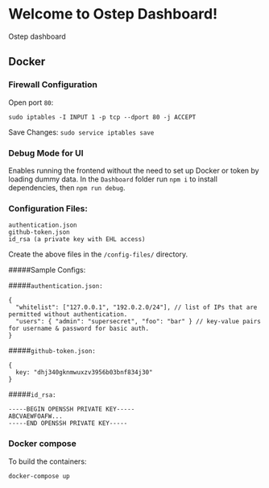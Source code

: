 # Welcome to Ostep Dashboard!

Ostep dashboard

## Docker

### Firewall Configuration

Open port `80`:

`sudo iptables -I INPUT 1 -p tcp --dport 80 -j ACCEPT`

Save Changes:
`sudo service iptables save`

### Debug Mode for UI

Enables running the frontend without the need to set up Docker or token by loading dummy data.
In the `Dashboard` folder run `npm i` to install dependencies, then `npm run debug`.

### Configuration Files:

    authentication.json
    github-token.json
    id_rsa (a private key with EHL access)

Create the above files in the `/config-files/` directory.

#####Sample Configs:

#####`authentication.json:`

```
{
  "whitelist": ["127.0.0.1", "192.0.2.0/24"], // list of IPs that are permitted without authentication.
  "users": { "admin": "supersecret", "foo": "bar" } // key-value pairs for username & password for basic auth.
}
```

#####`github-token.json:`

```
{
  key: "dhj340gknmwuxzv3956b03bnf834j30"
}
```

#####`id_rsa:`

```
-----BEGIN OPENSSH PRIVATE KEY-----
ABCVAEWFOAFW...
-----END OPENSSH PRIVATE KEY-----
```

### Docker compose

To build the containers:

`docker-compose up`
